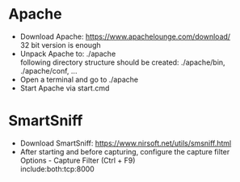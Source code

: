 # Apache
- Download Apache: https://www.apachelounge.com/download/  
  32 bit version is enough
- Unpack Apache to: ./apache  
  following directory structure should be created: ./apache/bin, ./apache/conf, ...
- Open a terminal and go to ./apache
- Start Apache via start.cmd

# SmartSniff
- Download SmartSniff: https://www.nirsoft.net/utils/smsniff.html
- After starting and before capturing, configure the capture filter  
  Options - Capture Filter (Ctrl + F9)  
  include:both:tcp:8000
